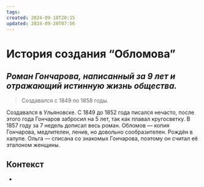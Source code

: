 ```yaml
---
tags: 
created: 2024-09-18T20:15
updated: 2024-09-20T07:56
---
```

# История создания “Обломова”

## ***Роман Гончарова, написанный за 9 лет и отражающий истинную жизнь общества.***

> Создавался с 1849 по 1858 годы.

Создавался в Ульяновске.
С 1849 до 1852 года писался нечасто, после этого года Гончаров забросил на 5 лет, так как плавал кругосветку. В 1857 году за 7 недель дописал весь роман.
Обломов — копия Гончарова, медлителен, ленив, но довольно сообразителен. Рождён в халупе.
Ольга — списана со знакомых Гончарова, поэтому он считал её эталоном женщины.
## Контекст
- 

